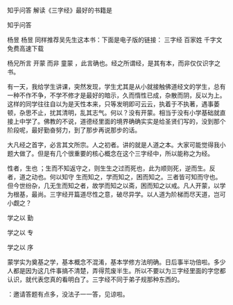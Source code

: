  
 知乎问答 解读《三字经》最好的书籍是 
 
 
 
 
 
 知乎问答 
 
 

 杨昱 杨昱 同样推荐吴先生这本书：下面是电子版的链接：
 三字经 百家姓 千字文 免费高速下载 

 杨兄所言 开蒙 而非 童蒙 ，此言确也。经之所谓经，是其有本，而非仅仅识字之书。

 

 有一天，我给学生讲课，突然发现，学生尤其是从小就接触佛道经文的学生，总有一种不作不争，不学不修才是最好的暗示，久而惰性已成，杂散而阴，反以为上。这样的同学往往自以为是天性本来，只等发明即可云云，执着于不执著，遇事萎顿，杂思不止，扰其清明，乱其志气。何以？没有开蒙。相当于没有小学基础就直接上中学了。佛教的不说，道德经里面的境界确确实实是给圣贤们写的，没到那个阶段呢，最好勤奋努力，到了那步再说那步的话。

 

 大凡经之首字，必言其文所宗。人之初者。讲的就是人道之本。大家可能觉得我小题大做了。但是有几个很重要的核心概念在这个三字经中，所以能称之为经。

 

 性者，生也 ；生而不知返守之，则生生之过而死也，此为顺则死，逆而生。反者，道之动也。何以知守 生而知之，学而知之，困而知之。三者皆可知而守也。但今世纷杂，几无生而知之者，故学而知之以斋，困而知之以戒。凡人开蒙，以学为根基，最尚。三字经开篇道尽性之意，破尽异学。以人道为阶梯而尽天道，岂可小觑之？

 学之以 勤 

 学之以 专 

 学之以 序 

 

 蒙学实为奠基之学，基本概念不混淆，基本学修方法明确。日后事半功倍啦。多少人都是因为这几件事搞不清楚，弄得荒废半生。所以不要以为三字经里面的字您都认识，就代表您真的看明白了。三字经不同于弟子规那种东西的。 

 

 ：邀请答题有点多，没法子一一答，见谅啦。 